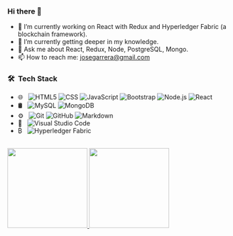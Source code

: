 ### Hi there 👋



- 🔭 I’m currently working on React with Redux and Hyperledger Fabric (a blockchain framework).
- 🌱 I’m currently getting deeper in my knowledge.
- 💬 Ask me about React, Redux, Node, PostgreSQL, Mongo.
- 📫 How to reach me: josegarrera@gmail.com


<h3> 🛠 &nbsp;Tech Stack</h3>

- 🌐 &nbsp;
  ![HTML5](https://img.shields.io/badge/-HTML5-333333?style=flat&logo=HTML5)
  ![CSS](https://img.shields.io/badge/-CSS-333333?style=flat&logo=CSS3&logoColor=1572B6)
  ![JavaScript](https://img.shields.io/badge/-JavaScript-333333?style=flat&logo=javascript)
  ![Bootstrap](https://img.shields.io/badge/-Bootstrap-333333?style=flat&logo=bootstrap&logoColor=563D7C)
  ![Node.js](https://img.shields.io/badge/-Node.js-333333?style=flat&logo=node.js)
  ![React](https://img.shields.io/badge/-React-333333?style=flat&logo=react)
- 🛢 &nbsp;
  ![MySQL](https://img.shields.io/badge/-MySQL-333333?style=flat&logo=mysql)
  ![MongoDB](https://img.shields.io/badge/-MongoDB-333333?style=flat&logo=mongodb)
- ⚙️ &nbsp;
  ![Git](https://img.shields.io/badge/-Git-333333?style=flat&logo=git)
  ![GitHub](https://img.shields.io/badge/-GitHub-333333?style=flat&logo=github)
  ![Markdown](https://img.shields.io/badge/-Markdown-333333?style=flat&logo=markdown)
- 🔧 &nbsp;
  ![Visual Studio Code](https://img.shields.io/badge/-Visual%20Studio%20Code-333333?style=flat&logo=visual-studio-code&logoColor=007ACC)
- ₿ &nbsp;
  ![Hyperledger Fabric](https://img.shields.io/badge/-Hyperledger%20Fabric%20-333333?style=flat&logo=hyperledger&logoColor=007ACC)

<br>
<a href="https://github.com/josegarrera">
  <img height="180em" src="https://github-readme-stats.vercel.app/api?username=josegarrera&theme=buefy&show_icons=true" />
  <img height="180em" src="https://github-readme-stats.vercel.app/api/top-langs/?username=josegarrera&theme=buefy&layout=compact" />
</a>

